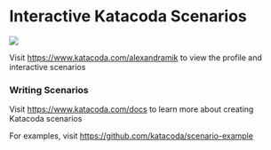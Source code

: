 # Interactive Katacoda Scenarios

[![](http://shields.katacoda.com/katacoda/alexandramik/count.svg)](https://www.katacoda.com/alexandramik "Get your profile on Katacoda.com")

Visit https://www.katacoda.com/alexandramik to view the profile and interactive scenarios

### Writing Scenarios
Visit https://www.katacoda.com/docs to learn more about creating Katacoda scenarios

For examples, visit https://github.com/katacoda/scenario-example
